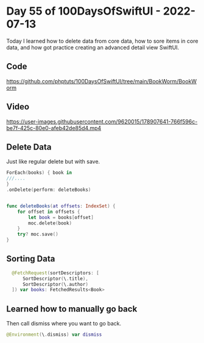 # Day 55 of 100DaysOfSwiftUI - 2022-07-13

Today I learned how to delete data from core data, how to sore items in core data, and how got practice creating an advanced detail view SwiftUI.

## Code

https://github.com/phptuts/100DaysOfSwiftUI/tree/main/BookWorm/BookWorm

## Video

https://user-images.githubusercontent.com/9620015/178907641-766f596c-be7f-425c-80e0-afeb42de85d4.mp4

## Delete Data

Just like regular delete but with save.

```swift
ForEach(books) { book in
///....                   
}
.onDelete(perform: deleteBooks)


func deleteBooks(at offsets: IndexSet) {
    for offset in offsets {
        let book = books[offset]
        moc.delete(book)
    }
    try? moc.save()
}
```

## Sorting Data

```swift
  @FetchRequest(sortDescriptors: [
      SortDescriptor(\.title),
      SortDescriptor(\.author)
  ]) var books: FetchedResults<Book>

```

## Learned how to manually go back

Then call dismiss where you want to go back.

```swift
@Environment(\.dismiss) var dismiss
```

